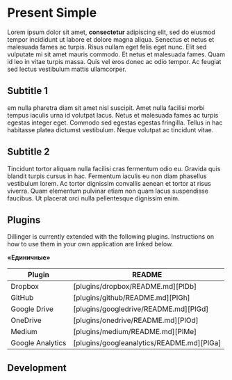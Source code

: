 # Present Simple

Lorem ipsum dolor sit amet, **consectetur** adipiscing elit, sed do eiusmod tempor incididunt ut labore et dolore magna aliqua. Senectus et netus et malesuada fames ac turpis.
Risus nullam eget felis eget nunc. Elit sed vulputate mi sit amet mauris commodo. Et netus et malesuada fames.
Quam id leo in vitae turpis massa. Quis vel eros donec ac odio tempor. Ac feugiat sed lectus vestibulum mattis ullamcorper.


## Subtitle 1

em nulla pharetra diam sit amet nisl suscipit. Amet nulla facilisi morbi tempus iaculis urna id volutpat lacus. Netus et malesuada fames ac turpis egestas integer eget. Commodo sed egestas egestas fringilla.
Tellus in hac habitasse platea dictumst vestibulum. Neque volutpat ac tincidunt vitae.

## Subtitle 2

Tincidunt tortor aliquam nulla facilisi cras fermentum odio eu. Gravida quis blandit turpis cursus in hac. Fermentum iaculis eu non diam phasellus vestibulum lorem.
Ac tortor dignissim convallis aenean et tortor at risus viverra.
Quam elementum pulvinar etiam non quam lacus suspendisse faucibus. Ut placerat orci nulla pellentesque dignissim enim.

## Plugins

Dillinger is currently extended with the following plugins.
Instructions on how to use them in your own application are linked below.

<b>«Единичные»</b>


| Plugin | README |
| ------ | ------ |
| Dropbox | [plugins/dropbox/README.md][PlDb] |
| GitHub | [plugins/github/README.md][PlGh] |
| Google Drive | [plugins/googledrive/README.md][PlGd] |
| OneDrive | [plugins/onedrive/README.md][PlOd] |
| Medium | [plugins/medium/README.md][PlMe] |
| Google Analytics | [plugins/googleanalytics/README.md][PlGa] |


## Development
